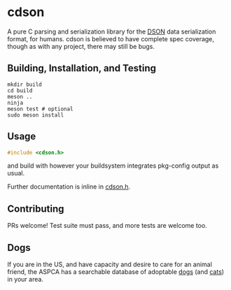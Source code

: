 # cdson

A pure C parsing and serialization library for the [DSON](https://dogeon.xyz/)
data serialization format, for humans.  cdson is believed to have complete
spec coverage, though as with any project, there may still be bugs.

## Building, Installation, and Testing

```shell
mkdir build
cd build
meson ..
ninja
meson test # optional
sudo meson install
```

## Usage

```C
#include <cdson.h>
```

and build with however your buildsystem integrates pkg-config output as usual.

Further documentation is inline in
[cdson.h](https://github.com/frozencemetery/cdson/blob/main/cdson.h).

## Contributing

PRs welcome!  Test suite must pass, and more tests are welcome too.

## Dogs

If you are in the US, and have capacity and desire to care for an animal
friend, the ASPCA has a searchable database of adoptable
[dogs](https://www.aspca.org/adopt-pet/adoptable-dogs-your-local-shelter) (and
[cats](https://www.aspca.org/adopt-pet/adoptable-cats-your-local-shelter)) in
your area.
